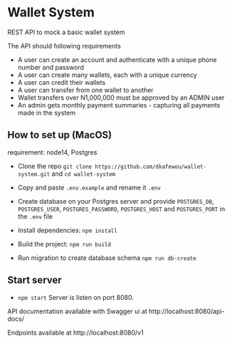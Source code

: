 # Wallet System
REST API to mock a basic wallet system

The API should following requirements

- A user can create an account and authenticate with a unique phone number and password
- A user can create many wallets, each with a unique currency
- A user can credit their wallets
- A user can transfer from one wallet to another
- Wallet transfers over N1,000,000 must be approved by an ADMIN user
- An admin gets monthly payment summaries - capturing all payments made in the system

## How to set up (MacOS)
requirement: node14, Postgres

- Clone the repo `git clone https://github.com/dkafewou/wallet-system.git` and `cd wallet-system`

- Copy and paste `.env.example` and rename it `.env`

- Create database on your Postgres server and provide 
  `POSTGRES_DB`, `POSTGRES_USER`, `POSTGRES_PASSWORD`, `POSTGRES_HOST` and `POSTGRES_PORT` in the `.env` file

- Install dependencies: `npm install`

- Build the project: `npm run build`

- Run migration to create database schema `npm run db-create`

## Start server
- `npm start` Server is listen on port 8080.

API documentation available with Swagger ui  at http://localhost:8080/api-docs/

Endpoints available at http://localhost:8080/v1

